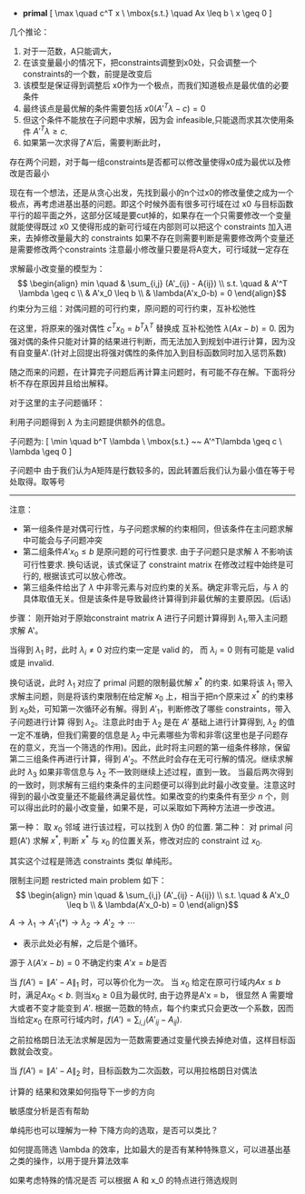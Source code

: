 - **primal**
\[
\max \quad  c^T x \\
\mbox{s.t.}  \quad  Ax \leq b \\
      x \geq 0
\]

几个推论：
1. 对于一范数，A只能调大，
2. 在该变量最小的情况下，把constraints调整到x0处，只会调整一个constraints的一个数，前提是改变后
3. 该模型是保证得到调整后 x0作为一个极点，而我们知道极点是最优值的必要条件
4. 最终该点是最优解的条件需要包括 $x0(A'^T\lambda-c)=0$
5. 但这个条件不能放在子问题中求解，因为会 infeasible,只能退而求其次使用条件 $A'^T\lambda \geq c$.
6. 如果第一次求得了A'后，需要判断此时，

存在两个问题，对于每一组constraints是否都可以修改量使得x0成为最优以及修改是否最小

现在有一个想法，还是从贪心出发，先找到最小的n个过x0的修改量使之成为一个极点，再考虑进基出基的问题。即这个时候外面有很多可行域在过 x0 与目标函数平行的超平面之外，这部分区域是要cut掉的，如果存在一个只需要修改一个变量就能使得既过 x0 又使得形成的新可行域在内部则可以把这个 constraints 加入进来，去掉修改量最大的 constraints 如果不存在则需要判断是需要修改两个变量还是需要修改两个constraints
注意最小修改量只要是将A变大，可行域就一定存在


求解最小改变量的模型为：
$$
\begin{align}
min \quad & \sum_{i,j} (A'_{ij} - A{ij})   \\
s.t. \quad  &   A'^T \lambda \geq c     \\
& A'x_0  \leq b \\
& \lambda(A'x_0-b) = 0
\end{align}$$
约束分为三组：对偶问题的可行约束，原问题的可行约束，互补松弛性

在这里，将原来的强对偶性 $c^Tx_0 = b^T\lambda^T$
替换成 互补松弛性 $\lambda(Ax-b) = 0$.
因为强对偶的条件只能对计算的结果进行判断，而无法加入到规划中进行计算，因为没有自变量A'.(针对上回提出将强对偶性的条件加入到目标函数同时加入惩罚系数)

随之而来的问题，在计算完子问题后再计算主问题时，有可能不存在解。下面将分析不存在原因并且给出解释。

对于这里的主子问题循环：

利用子问题得到 $\lambda$ 为主问题提供额外的信息。

子问题为:
\[
\min \quad  b^T \lambda \\
\mbox{s.t.} ~~  A'^T\lambda \geq c \\
    \lambda \geq 0
\]

子问题中 由于我们认为A矩阵是行数较多的，因此转置后我们认为最小值在等于号处取得。取等号
*******************************************


注意：

- 第一组条件是对偶可行性，与子问题求解的约束相同，但该条件在主问题求解中可能会与子问题冲突
- 第二组条件$A'x_0 \leq b$ 是原问题的可行性要求. 由于子问题只是求解 $\lambda$ 不影响该可行性要求. 换句话说，该式保证了 constraint matrix 在修改过程中始终是可行的, 根据该式可以放心修改。
- 第三组条件给出了 $\lambda$ 中非零元素与对应约束的关系。确定非零元后，与 $\lambda$ 的具体取值无关。但是该条件是导致最终计算得到非最优解的主要原因。(后话)

步骤：
刚开始对于原始constraint matrix A 进行子问题计算得到 $\lambda_1$,带入主问题求解 A'。

当得到 $\lambda_1$ 时，此时 $\lambda_i \neq 0$ 对应约束一定是 valid 的，
而 $\lambda_i = 0$ 则有可能是 valid 或是 invalid.

换句话说，此时 $\lambda_1$
对应了 primal 问题的限制最优解 $x^*$ 的约束. 如果将该 $\lambda_1$ 带入求解主问题，则是将该约束限制在给定解 $x_0$ 上，相当于把n个原来过 $x^*$ 的约束移到 $x_0$处，可知第一次循环必有解。得到 $A'_1$，判断修改了哪些 constraints，带入子问题进行计算 得到 $\lambda_2$。注意此时由于 $\lambda_2$ 是在 $A'$ 基础上进行计算得到, $\lambda_2$ 的值一定不准确，但我们需要的信息是 $\lambda_2$ 中元素哪些为零和非零(这里也是子问题存在的意义，充当一个筛选的作用)。因此，此时将主问题的第一组条件移除，保留第二三组条件再进行计算，得到 $A'_2$。不然此时会存在无可行解的情况。继续求解此时 $\lambda_3$ 如果非零信息与 $\lambda_2$ 不一致则继续上述过程，直到一致。 当最后两次得到的一致时，则求解有三组约束条件的主问题便可以得到此时最小改变量。注意这时得到的最小改变量还不能最终满足最优性。如果改变的约束条件有至少 $n$ 个，则可以得出此时的最小改变量，如果不是，可以采取如下两种方法进一步改进。

第一种： 取 $x_0$ 邻域 进行该过程，可以找到 $\lambda$ 伪0 的位置.
第二种： 对 primal 问题(A') 求解 $x^*$, 判断 $x^*$ 与 $x_0$ 的位置关系，修改对应的 constraint 过 $x_0$.

其实这个过程是筛选 constraints 类似 单纯形。

限制主问题 restricted main problem 如下：
$$
\begin{align}
min \quad & \sum_{i,j} (A'_{ij} - A{ij})   \\
s.t. \quad  & A'x_0  \leq b \\
& \lambda(A'x_0-b) = 0
\end{align}$$

$A \to \lambda_1 \to A'_1(*) \to \lambda_2 \to A'_2 \to \cdots$

* 表示此处必有解，之后是个循环。

源于 $\lambda(A'x-b) =0$ 不确定约束 $A'x=b$是否

当 $f(A') = \|A' - A\|_1$ 时，可以等价化为一次。
当 $x_0$ 给定在原可行域内$Ax \leq b$时，满足$Ax_0 < b$.
则当$x_0 \geq 0$且为最优时, 由于边界是A'x = b，
很显然 A 需要增大或者不变才能变到 $A'$.
根据一范数的特点，每个约束式只会更改一个系数，因而当给定$x_0$ 在原可行域内时，$f(A') = \sum_{{i,j}}(A'_{ij} - A_{ij})$.

之前拉格朗日法无法求解是因为一范数需要通过变量代换去掉绝对值，这样目标函数就会改变。

当 $f(A') = \|A' - A\|_2$ 时，目标函数为二次函数，可以用拉格朗日对偶法


计算的 结果和效果如何指导下一步的方向

敏感度分析是否有帮助

单纯形也可以理解为一种 下降方向的选取，是否可以类比？

如何提高筛选 \lambda 的效率，比如最大的是否有某种特殊意义，可以进基出基之类的操作，以用于提升算法效率

如果考虑特殊的情况是否 可以根据 A 和 x_0 的特点进行筛选规则
